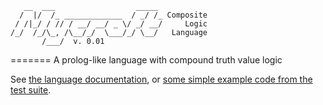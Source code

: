 
       __  ___                  _____ 
      /  |/  /_ _____________  / _/ /_ Composite
     / /|_/ / // / __/ __/ _ \/ _/ __/     Logic
    /_/  /_/\_, /\__/_/  \___/_/ \__/   Language
           /___/  v. 0.01

=======
A prolog-like language with compound truth value logic

See [the language documentation](mycroft-lang.md), or [some simple example code from the test suite](test.myc).
